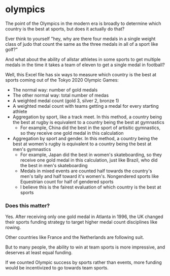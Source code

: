 # olympics

The point of the Olympics in the modern era is broadly to determine which country is the best at sports, but does it actually do that?

Ever think to yourself "hey, why are there four medals in a single weight class of judo that count the same as the three medals in all of a sport like golf?"

And what about the ability of allstar athletes in some sports to get multiple medals in the time it takes a team of eleven to get a single medal in football?


Well, this Excel file has six ways to measure which country is the best at sports coming out of the Tokyo 2020 Olympic Games:
  - The normal way: number of gold medals
  - The other normal way: total number of medas
  - A weighted medal count (gold 3, silver 2, bronze 1)
  - A weighted medal count with teams getting a medal for every starting athlete
  - Aggregation by sport, like a track meet.  In this method, a country being the best at rugby is equivalent to a country being the best at gymnastics
    - For example, China did the best in the sport of artisitic gymnastics, so they receive one gold medal in this calculation
  - Aggregation by sport and gender.  In this method, a country being the best at women's rugby is equivalent to a country being the best at men's gymnastics
    - For example, Japan did the best in women's skateboarding, so they receive one gold medal in this calculation, just like Brazil, who did the best in men's skateboarding
    - Medals in mixed events are counted half towards the country's men's tally and half toward it's women's.  Nongendered sports like Equestrian count for half of gendered sports
    - I believe this is the fairest evaluation of which country is the best at sports
    
    
### Does this matter?
Yes.  After receiving only one gold medal in Atlanta in 1996, the UK changed their sports funding strategy to target higher medal count disciplines like rowing.

Other countries like France and the Netherlands are following suit.

But to many people, the ability to win at team sports is more impressive, and deserves at least equal funding.

If we counted Olympic success by sports rather than events, more funding would be incentivized to go towards team sports.

